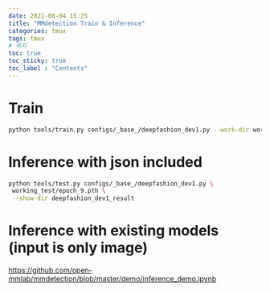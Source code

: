 ```yaml
---
date: 2021-08-04 15:25
title: "MMdetection Train & Inference"
categories: tmux
tags: tmux
# 목차
toc: true  
toc_sticky: true 
toc_label : "Contents"
---
```


# Train

```sh
python tools/train.py configs/_base_/deepfashion_dev1.py --work-dir working_test
```


# Inference with json included

```sh
python tools/test.py configs/_base_/deepfashion_dev1.py \
 working_test/epoch_9.pth \
 --show-dir deepfashion_dev1_result
```

# Inference with existing models (input is only image)
<script src="https://gist.github.com/marquis08/3a471fbe96387e0fc114be00487d8b02.js"></script>

<https://github.com/open-mmlab/mmdetection/blob/master/demo/inference_demo.ipynb>